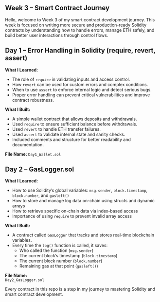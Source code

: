 ## Week 3 – Smart Contract Journey

Hello, welcome to Week 3 of my smart contract development journey. This week is focused on writing more secure and production-ready Solidity contracts by understanding how to handle errors, manage ETH safely, and build better user interactions through control flows.


## Day 1 – Error Handling in Solidity (require, revert, assert)

**What I Learned:**
- The role of `require` in validating inputs and access control.
- How `revert` can be used for custom errors and complex conditions.
- When to use `assert` to enforce internal logic and detect serious bugs.
- Proper error handling can prevent critical vulnerabilities and improve contract robustness.

**What I Built:**
- A simple wallet contract that allows deposits and withdrawals.
- Used `require` to ensure sufficient balance before withdrawals.
- Used `revert` to handle ETH transfer failures.
- Used `assert` to validate internal state and sanity checks.
- Included comments and structure for better readability and documentation.

**File Name:** 
`Day1_Wallet.sol`


## Day 2 – GasLogger.sol

**What I Learned:**
- How to use Solidity’s global variables: `msg.sender`, `block.timestamp`, `block.number`, and `gasleft()`
- How to store and manage log data on-chain using structs and dynamic arrays
- How to retrieve specific on-chain data via index-based access
- Importance of using `require` to prevent invalid array access

**What I Built:**
- A contract called `GasLogger` that tracks and stores real-time blockchain variables.
- Every time the `log()` function is called, it saves:
  - Who called the function (`msg.sender`)
  - The current block’s timestamp (`block.timestamp`)
  - The current block number (`block.number`)
  - Remaining gas at that point (`gasleft()`)

**File Name:**  
`Day2_GasLogger.sol`


Every contract in this repo is a step in my journey to mastering Solidity and smart contract development.
